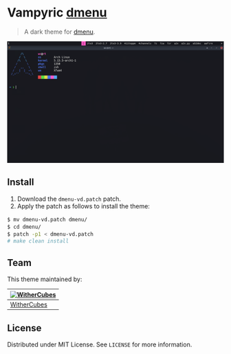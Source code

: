 # Vampyric [dmenu](https://tools.suckless.org/dmenu)

> A dark theme for [dmenu](https://tools.suckless.org/dmenu).

![Screenshot](./screenshot.png)

## Install

1. Download the `dmenu-vd.patch` patch.
2. Apply the patch as follows to install the theme:

```sh
$ mv dmenu-vd.patch dmenu/
$ cd dmenu/
$ patch -p1 < dmenu-vd.patch
# make clean install
```

## Team

This theme maintained by:

[![WitherCubes](https://github.com/WitherCubes.png?size=100)](https://github.com/WitherCubes) |
--- |
[WitherCubes](https://github.com/WitherCubes) |

## License

Distributed under MIT License. See `LICENSE` for more information.
